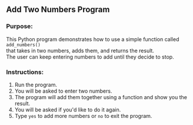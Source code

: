 ## Add Two Numbers Program

### Purpose:
This Python program demonstrates how to use a simple function called `add_numbers()`  
that takes in two numbers, adds them, and returns the result.  
The user can keep entering numbers to add until they decide to stop.


### Instructions:
1. Run the program.
2. You will be asked to enter two numbers.
3. The program will add them together using a function and show you the result.
4. You will be asked if you'd like to do it again.
5. Type `yes` to add more numbers or `no` to exit the program.

